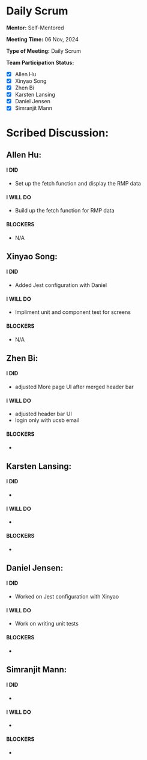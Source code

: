 # Daily Scrum

**Mentor:** Self-Mentored

**Meeting Time:** 06 Nov, 2024

**Type of Meeting:** Daily Scrum

**Team Participation Status:** 
- [x] Allen Hu 
- [x] Xinyao Song 
- [x] Zhen Bi 
- [x] Karsten Lansing 
- [x] Daniel Jensen 
- [x] Simranjit Mann 

# **Scribed Discussion:**

## **Allen Hu:**  
#### **I DID**  
- Set up the fetch function and display the RMP data

#### **I WILL DO**  
- Build up the fetch function for RMP data

#### **BLOCKERS**  
- N/A

## **Xinyao Song:**  
#### **I DID**  
- Added Jest configuration with Daniel

#### **I WILL DO**  
- Impliment unit and component test for screens

#### **BLOCKERS**  
- N/A

## **Zhen Bi:**  
#### **I DID**  
- adjusted More page UI after merged header bar

#### **I WILL DO**  
- adjusted header bar UI
- login only with ucsb email

#### **BLOCKERS**  
- 

## **Karsten Lansing:**  
#### **I DID**  
- 

#### **I WILL DO**  
- 

#### **BLOCKERS**  
- 

## **Daniel Jensen:**  
#### **I DID**  
- Worked on Jest configuration with Xinyao

#### **I WILL DO**  
- Work on writing unit tests

#### **BLOCKERS**  
-

## **Simranjit Mann:**  
#### **I DID**  
- 

#### **I WILL DO**  
- 

#### **BLOCKERS**  
-
